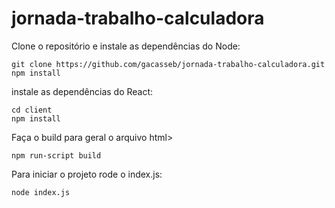 # jornada-trabalho-calculadora

Clone o repositório e instale as dependências do Node:

```
git clone https://github.com/gacasseb/jornada-trabalho-calculadora.git
npm install
```

instale as dependências do React:

```
cd client
npm install
```

Faça o build para geral o arquivo html>
```
npm run-script build
```

Para iniciar o projeto rode o index.js:
```
node index.js
```
